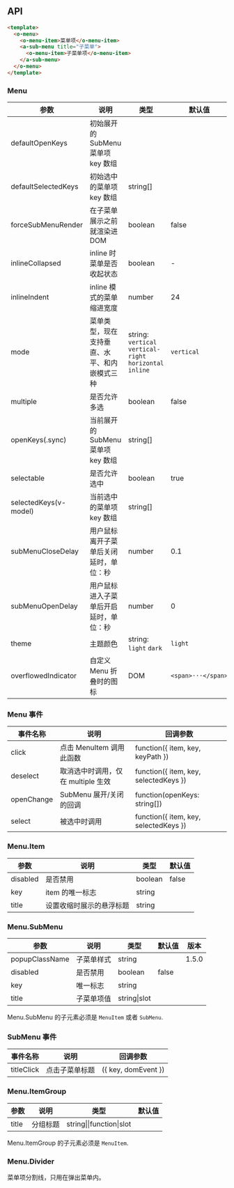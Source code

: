 ## API

```html
<template>
  <o-menu>
    <o-menu-item>菜单项</o-menu-item>
    <a-sub-menu title="子菜单">
      <o-menu-item>子菜单项</o-menu-item>
    </a-sub-menu>
  </o-menu>
</template>
```

### Menu

| 参数 | 说明 | 类型 | 默认值 |
| --- | --- | --- | --- |
| defaultOpenKeys | 初始展开的 SubMenu 菜单项 key 数组 |  |  |
| defaultSelectedKeys | 初始选中的菜单项 key 数组 | string\[] |  |
| forceSubMenuRender | 在子菜单展示之前就渲染进 DOM | boolean | false |
| inlineCollapsed | inline 时菜单是否收起状态 | boolean | - |
| inlineIndent | inline 模式的菜单缩进宽度 | number | 24 |
| mode | 菜单类型，现在支持垂直、水平、和内嵌模式三种 | string: `vertical` `vertical-right` `horizontal` `inline` | `vertical` |
| multiple | 是否允许多选 | boolean | false |
| openKeys(.sync) | 当前展开的 SubMenu 菜单项 key 数组 | string\[] |  |
| selectable | 是否允许选中 | boolean | true |
| selectedKeys(v-model) | 当前选中的菜单项 key 数组 | string\[] |  |
| subMenuCloseDelay | 用户鼠标离开子菜单后关闭延时，单位：秒 | number | 0.1 |
| subMenuOpenDelay | 用户鼠标进入子菜单后开启延时，单位：秒 | number | 0 |
| theme | 主题颜色 | string: `light` `dark` | `light` |
| overflowedIndicator | 自定义 Menu 折叠时的图标 | DOM | `<span>···</span>` |

### Menu 事件

| 事件名称   | 说明                               | 回调参数                              |
| ---------- | ---------------------------------- | ------------------------------------- |
| click      | 点击 MenuItem 调用此函数           | function({ item, key, keyPath })      |
| deselect   | 取消选中时调用，仅在 multiple 生效 | function({ item, key, selectedKeys }) |
| openChange | SubMenu 展开/关闭的回调            | function(openKeys: string\[])         |
| select     | 被选中时调用                       | function({ item, key, selectedKeys }) |

### Menu.Item

| 参数     | 说明                     | 类型    | 默认值 |
| -------- | ------------------------ | ------- | ------ |
| disabled | 是否禁用                 | boolean | false  |
| key      | item 的唯一标志          | string  |        |
| title    | 设置收缩时展示的悬浮标题 | string  |        |

### Menu.SubMenu

| 参数           | 说明       | 类型         | 默认值 | 版本  |
| -------------- | ---------- | ------------ | ------ | ----- |
| popupClassName | 子菜单样式 | string       |        | 1.5.0 |
| disabled       | 是否禁用   | boolean      | false  |       |
| key            | 唯一标志   | string       |        |       |
| title          | 子菜单项值 | string\|slot |        |       |

Menu.SubMenu 的子元素必须是 `MenuItem` 或者 `SubMenu`.

### SubMenu 事件

| 事件名称   | 说明           | 回调参数            |
| ---------- | -------------- | ------------------- |
| titleClick | 点击子菜单标题 | ({ key, domEvent }) |

### Menu.ItemGroup

| 参数  | 说明     | 类型                     | 默认值 |
| ----- | -------- | ------------------------ | ------ |
| title | 分组标题 | string\|\|function\|slot |        |

Menu.ItemGroup 的子元素必须是 `MenuItem`.

### Menu.Divider

菜单项分割线，只用在弹出菜单内。

